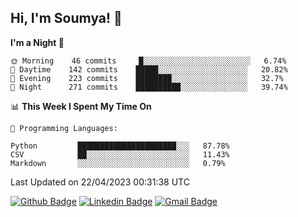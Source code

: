 ## Hi, I'm Soumya! 👋

<!--START_SECTION:waka-->
**I'm a Night 🦉** 

```text
🌞 Morning    46 commits     █░░░░░░░░░░░░░░░░░░░░░░░░   6.74% 
🌆 Daytime    142 commits    █████░░░░░░░░░░░░░░░░░░░░   20.82% 
🌃 Evening    223 commits    ████████░░░░░░░░░░░░░░░░░   32.7% 
🌙 Night      271 commits    ██████████░░░░░░░░░░░░░░░   39.74%

```


📊 **This Week I Spent My Time On** 

```text
💬 Programming Languages: 

Python         ██████████████████████░░░   87.78% 
CSV            ██░░░░░░░░░░░░░░░░░░░░░░░   11.43% 
Markdown       ░░░░░░░░░░░░░░░░░░░░░░░░░   0.79%
```


 Last Updated on 22/04/2023 00:31:38 UTC
<!--END_SECTION:waka-->

[![Github Badge](https://img.shields.io/badge/-rubyruins-grey?style=for-the-badge&logo=github&logoColor=white&link=https://github.com/rubyruins/)](https://www.github.com/rubyruins/) 
[![Linkedin Badge](https://img.shields.io/badge/-Soumya%20Parekh-0072b1?style=for-the-badge&logo=Linkedin&logoColor=white&link=https://www.linkedin.com/in/Soumya-Parekh/)](https://www.linkedin.com/in/Soumya-Parekh/) 
[![Gmail Badge](https://img.shields.io/badge/-soumyaparekh.me@gmail.com-c14438?style=for-the-badge&logo=Gmail&logoColor=white&link=mailto:soumyaparekh.me@gmail.com)](mailto:soumyaparekh.me@gmail.com) 
